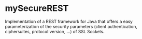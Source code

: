 # mySecureREST
Implementation of a REST framework for Java that offers a easy parameterization of the security parameters (client authentication, ciphersuites, protocol version, ...) of SSL Sockets.
